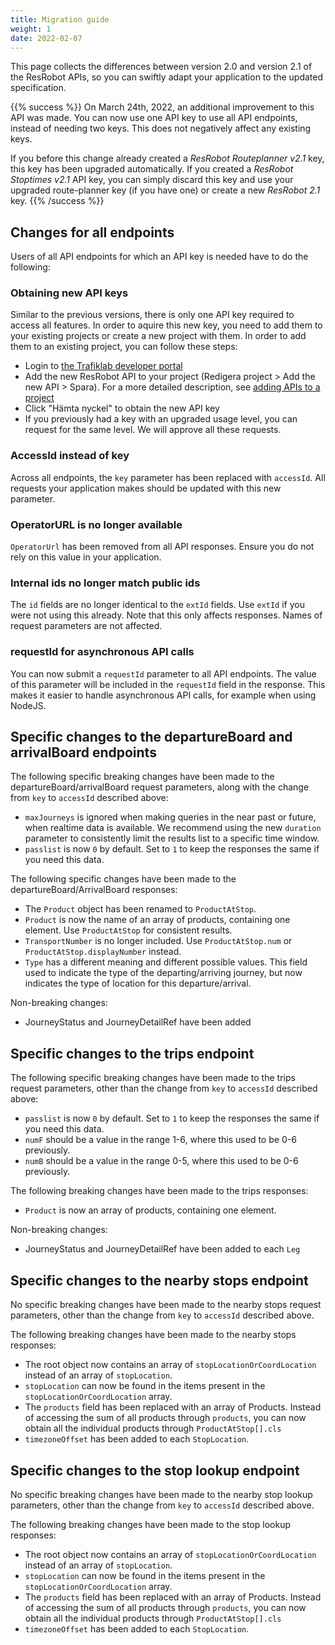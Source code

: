 ```yaml
---
title: Migration guide 
weight: 1 
date: 2022-02-07
---
```


This page collects the differences between version 2.0 and version 2.1 of the ResRobot APIs, so you can swiftly adapt
your application to the updated specification.

{{% success %}}
On March 24th, 2022, an additional improvement to this API was made. You can now use one API key to use all API 
endpoints, instead of needing two keys. This does not negatively affect any existing keys. 

If you before this change already created a *ResRobot Routeplanner v2.1* key, this key has been upgraded automatically. 
If you created a *ResRobot Stoptimes v2.1* API key, you can simply discard 
this key and use your upgraded route-planner key (if you have one) or create a new *ResRobot 2.1* key.
{{% /success %}}

## Changes for all endpoints

Users of all API endpoints for which an API key is needed have to do the following:

### Obtaining new API keys

Similar to the previous versions, there is only one API key required to access all features.
In order to aquire this new key, you need to add them to your existing projects or create a new project with them. In
order to add them to an existing project, you can follow these steps:

- Login to [the Trafiklab developer portal](https://developer.trafiklab.se)
- Add the new ResRobot API to your project (Redigera project > Add the new API > Spara). For a more detailed
  description, see [adding APIs to a project](/docs/using-trafiklab/adding-apis-to-a-project.md)
- Click "Hämta nyckel" to obtain the new API key
- If you previously had a key with an upgraded usage level, you can request for the same level. We will approve all
  these requests.

### AccessId instead of key

Across all endpoints, the `key` parameter has been replaced with `accessId`. All requests your application makes should
be updated with this new parameter.

### OperatorURL is no longer available

`OperatorUrl` has been removed from all API responses. Ensure you do not rely on this value in your application.

### Internal ids no longer match public ids

The `id` fields are no longer identical to the `extId` fields. Use `extId` if you were not using this already. Note that
this only affects responses. Names of request parameters are not affected.

### requestId for asynchronous API calls

You can now submit a `requestId` parameter to all API endpoints. The value of this parameter will be included in
the `requestId` field in the response. This makes it easier to handle asynchronous API calls, for example when using
NodeJS.

## Specific changes to the departureBoard and arrivalBoard endpoints

The following specific breaking changes have been made to the departureBoard/arrivalBoard request parameters, along with
the change from `key` to `accessId` described above:

- `maxJourneys` is ignored when making queries in the near past or future, when realtime data is available. We recommend
  using the new `duration` parameter to consistently limit the results list to a specific time window.
- `passlist` is now `0` by default. Set to `1` to keep the responses the same if you need this data.

The following specific changes have been made to the departureBoard/ArrivalBoard responses:

- The `Product` object has been renamed to `ProductAtStop`.
- `Product` is now the name of an array of products, containing one element. Use `ProductAtStop` for consistent results.
- `TransportNumber` is no longer included. Use `ProductAtStop.num` or `ProductAtStop.displayNumber` instead.
- `Type` has a different meaning and different possible values. This field used to indicate the type of the
  departing/arriving journey, but now indicates the type of location for this departure/arrival.

Non-breaking changes:

- JourneyStatus and JourneyDetailRef have been added

## Specific changes to the trips endpoint

The following specific breaking changes have been made to the trips request parameters, other than the change from `key`
to `accessId` described above:

- `passlist` is now `0` by default. Set to `1` to keep the responses the same if you need this data.
- `numF` should be a value in the range 1-6, where this used to be 0-6 previously.
- `numB` should be a value in the range 0-5, where this used to be 0-6 previously.

The following breaking changes have been made to the trips responses:

- `Product` is now an array of products, containing one element.

Non-breaking changes:

- JourneyStatus and JourneyDetailRef have been added to each `Leg`

## Specific changes to the nearby stops endpoint

No specific breaking changes have been made to the nearby stops request parameters, other than the change from `key`
to `accessId` described above.

The following breaking changes have been made to the nearby stops responses:

- The root object now contains an array of `stopLocationOrCoordLocation` instead of an array of `stopLocation`.
- `stopLocation` can now be found in the items present in the `stopLocationOrCoordLocation` array.
- The `products` field has been replaced with an array of Products. Instead of accessing the sum of all products
  through `products`, you can now obtain all the individual products through `ProductAtStop[].cls`
- `timezoneOffset` has been added to each `StopLocation`.

## Specific changes to the stop lookup endpoint

No specific breaking changes have been made to the nearby stop lookup parameters, other than the change from `key`
to `accessId` described above.

The following breaking changes have been made to the stop lookup responses:

- The root object now contains an array of `stopLocationOrCoordLocation` instead of an array of `stopLocation`.
- `stopLocation` can now be found in the items present in the `stopLocationOrCoordLocation` array.
- The `products` field has been replaced with an array of Products. Instead of accessing the sum of all products
  through `products`, you can now obtain all the individual products through `ProductAtStop[].cls`
- `timezoneOffset` has been added to each `StopLocation`.